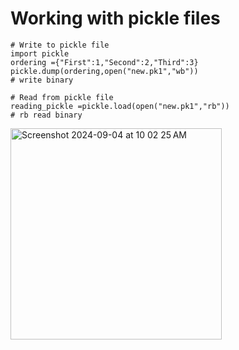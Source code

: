 # Working with pickle files

```
# Write to pickle file
import pickle
ordering ={"First":1,"Second":2,"Third":3}
pickle.dump(ordering,open("new.pk1","wb"))
# write binary 
```

```
# Read from pickle file
reading_pickle =pickle.load(open("new.pk1","rb"))
# rb read binary
```
<img width="338" alt="Screenshot 2024-09-04 at 10 02 25 AM" src="https://github.com/user-attachments/assets/7da2f449-0095-409f-ad48-a15e81707eab">

